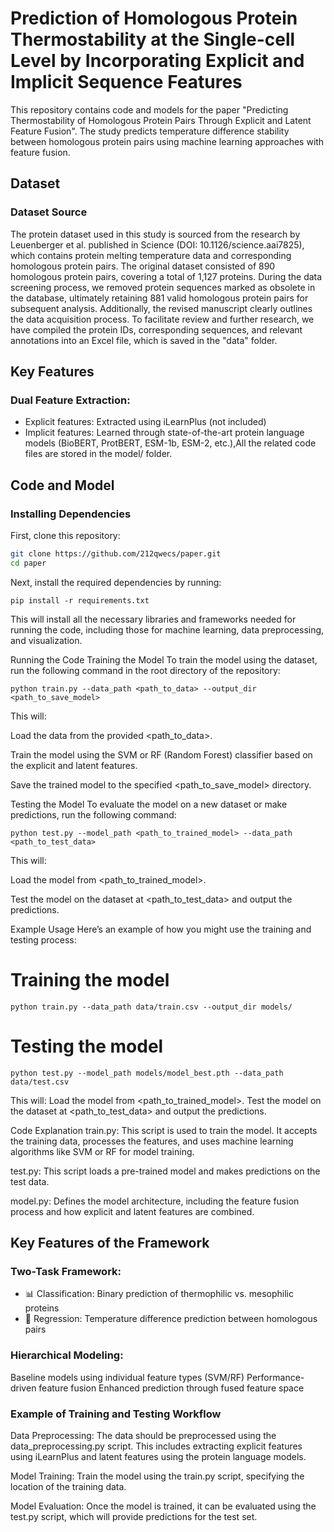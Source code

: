 # Prediction of Homologous Protein Thermostability at the Single-cell Level by Incorporating Explicit and Implicit Sequence Features
This repository contains code and models for the paper "Predicting Thermostability of Homologous Protein Pairs Through Explicit and Latent Feature Fusion". The study predicts temperature difference stability between homologous protein pairs using machine learning approaches with feature fusion.
## Dataset

### Dataset Source
The protein dataset used in this study is sourced from the research by Leuenberger et al. published in Science (DOI: 10.1126/science.aai7825), which contains protein melting temperature data and corresponding homologous protein pairs. The original dataset consisted of 890 homologous protein pairs, covering a total of 1,127 proteins. During the data screening process, we removed protein sequences marked as obsolete in the database, ultimately retaining 881 valid homologous protein pairs for subsequent analysis. Additionally, the revised manuscript clearly outlines the data acquisition process. To facilitate review and further research, we have compiled the protein IDs, corresponding sequences, and relevant annotations into an Excel file, which is saved in the "data" folder.
## Key Features

### ​Dual Feature Extraction:
- Explicit features: Extracted using iLearnPlus (not included)
- Implicit features: Learned through state-of-the-art protein language models (BioBERT, ProtBERT, ESM-1b, ESM-2, etc.),All the related code files are stored in the model/ folder.

## Code and Model

### Installing Dependencies

First, clone this repository:

```bash
git clone https://github.com/212qwecs/paper.git
cd paper
```

Next, install the required dependencies by running:
```
pip install -r requirements.txt
```
This will install all the necessary libraries and frameworks needed for running the code, including those for machine learning, data preprocessing, and visualization.

Running the Code
Training the Model
To train the model using the dataset, run the following command in the root directory of the repository:
```
python train.py --data_path <path_to_data> --output_dir <path_to_save_model>
```
This will:

Load the data from the provided <path_to_data>.

Train the model using the SVM or RF (Random Forest) classifier based on the explicit and latent features.

Save the trained model to the specified <path_to_save_model> directory.

Testing the Model
To evaluate the model on a new dataset or make predictions, run the following command:
```
python test.py --model_path <path_to_trained_model> --data_path <path_to_test_data>
```
This will:

Load the model from <path_to_trained_model>.

Test the model on the dataset at <path_to_test_data> and output the predictions.

Example Usage
Here’s an example of how you might use the training and testing process:
# Training the model
```
python train.py --data_path data/train.csv --output_dir models/
```
# Testing the model
```
python test.py --model_path models/model_best.pth --data_path data/test.csv
```
This will:
Load the model from <path_to_trained_model>.
Test the model on the dataset at <path_to_test_data> and output the predictions.

Code Explanation
train.py: This script is used to train the model. It accepts the training data, processes the features, and uses machine learning algorithms like SVM or RF for model training.

test.py: This script loads a pre-trained model and makes predictions on the test data.

model.py: Defines the model architecture, including the feature fusion process and how explicit and latent features are combined.

## Key Features of the Framework
### ​Two-Task Framework:
- 📊 Classification: Binary prediction of thermophilic vs. mesophilic proteins
- 🔢 Regression: Temperature difference prediction between homologous pairs

### ​Hierarchical Modeling:
Baseline models using individual feature types (SVM/RF)
Performance-driven feature fusion
Enhanced prediction through fused feature space

### Example of Training and Testing Workflow
Data Preprocessing: The data should be preprocessed using the data_preprocessing.py script. This includes extracting explicit features using iLearnPlus and latent features using the protein language models.

Model Training: Train the model using the train.py script, specifying the location of the training data.

Model Evaluation: Once the model is trained, it can be evaluated using the test.py script, which will provide predictions for the test set.
